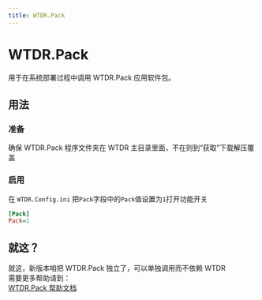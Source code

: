 ```yaml
---
title: WTDR.Pack
---
```

# WTDR.Pack
用于在系统部署过程中调用 WTDR.Pack 应用软件包。

## 用法
### 准备
确保 WTDR.Pack 程序文件夹在 WTDR 主目录里面，不在则到“获取”下载解压覆盖

### 启用
在 `WTDR.Config.ini` 把`Pack`字段中的`Pack`值设置为`1`打开功能开关
```ini
[Pack]
Pack=1
```

## 就这？
就这，新版本咱把 WTDR.Pack 独立了，可以单独调用而不依赖 WTDR    
需要更多帮助请到：  
[WTDR.Pack 帮助文档]()